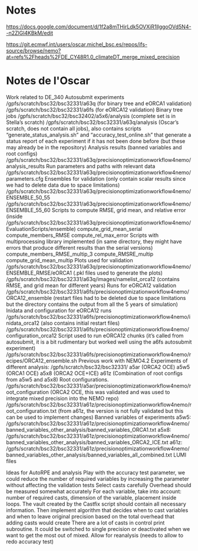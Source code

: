 
# Notes


https://docs.google.com/document/d/1f2a8mTHirLdk5OVXiR1llggoOVd5N4--n2ZlGl4KBkM/edit

https://git.ecmwf.int/users/oscar.michel_bsc.es/repos/ifs-source/browse/nemo?at=refs%2Fheads%2FDE_CY48R1.0_climateDT_merge_mixed_precision

# Notes de l'Oscar

Work related to DE_340
Autosubmit experiments
/gpfs/scratch/bsc32/bsc32331/a63q (for binary tree and eORCA1 validation)
/gpfs/scratch/bsc32/bsc32331/a6fs (for eORCA12 validation)
Binary tree jobs
/gpfs/scratch/bsc32/bsc32402/a5x6/analysis (complete set is in Stella’s scratch)
/gpfs/scratch/bsc32/bsc32331/a63q/analysis (Oscar’s scratch, does not contain all jobs), also contains scripts “generate_status_analysis.sh” and “accuracy_test_online.sh” that generate a status report of each experiment if it has not been done before (but these may already be in the repository)
Analysis results (banned variables and root configs)
/gpfs/scratch/bsc32/bsc32331/a63q/precisionoptimizationworkflow4nemo/analysis_results
Run parameters and paths with relevant data
/gpfs/scratch/bsc32/bsc32331/a63q/precisionoptimizationworkflow4nemo/parameters.cfg
Ensembles for validation (only contain scalar results since we had to delete data due to space limitations)
/gpfs/scratch/bsc32/bsc32331/a63q/precisionoptimizationworkflow4nemo/ENSEMBLE_50_55
/gpfs/scratch/bsc32/bsc32331/a63q/precisionoptimizationworkflow4nemo/ENSEMBLE_55_60
Scripts to compute RMSE, grid mean, and relative error (inside /gpfs/scratch/bsc32/bsc32331/a63q/precisionoptimizationworkflow4nemo/EvaluationScripts/ensemble)
compute_grid_mean_serial
compute_members_RMSE
compute_rel_max_error
Scripts with multiprocessing library implemented (in same directory, they might have errors that produce different results than the serial versions)
compute_members_RMSE_multip_3
compute_RMSRE_multip
compute_grid_mean_multip
Plots used for validation
/gpfs/scratch/bsc32/bsc32331/a63q/precisionoptimizationworkflow4nemo/ENSEMBLE_RMSE/eORCA1 (.pkl files used to generate the plots)
/gpfs/scratch/bsc32/bsc32331/a63q/images/namelist_orca12 (contains RMSE, and grid mean for different years)
Runs for eORCA12 validation
/gpfs/scratch/bsc32/bsc32331/a6fs/precisionoptimizationworkflow4nemo/ORCA12_ensemble (restart files had to be deleted due to space limitations but the directory contains the output from all the 5 years of simulation)
Inidata and configuration for eORCA12 runs
/gpfs/scratch/bsc32/bsc32331/a6fs/precisionoptimizationworkflow4nemo/inidata_orca12 (also contains initial restart files)
/gpfs/scratch/bsc32/bsc32331/a6fs/precisionoptimizationworkflow4nemo/configuration_orca12
Script used to run eORCA12 chunks (it’s called from autosubmit, it is a bit rudimentary but worked well using the a6fs autosubmit experiment)
/gpfs/scratch/bsc32/bsc32331/a6fs/precisionoptimizationworkflow4nemo/recipes/ORCA12_ensemble.sh
Previous work with NEMO4.2
Experiments of different analysis: /gpfs/scratch/bsc32/bsc32331/ 
a5ar (ORCA2 OCE)
a5w5 (ORCA1 OCE)
a5x8 (ORCA2 OCE+ICE)
a61z (Combination of root configs from a5w5 and a5x8)
Root configurations.
/gpfs/scratch/bsc32/bsc32331/a5ar/precisionoptimizationworkflow4nemo/root_configuration (ORCA2 OCE, this was validated and was used to integrate mixed precision into the NEMO repo)
/gpfs/scratch/bsc32/bsc32331/a61z/precisionoptimizationworkflow4nemo/root_configuration.txt (from a61z, the version is not fully validated but this can be used to implement changes)
Banned variables of experiments
a5w5: /gpfs/scratch/bsc32/bsc32331/a61z/precisionoptimizationworkflow4nemo/banned_variables_other_analysis/banned_variables_ORCA1.txt
a5x8: /gpfs/scratch/bsc32/bsc32331/a61z/precisionoptimizationworkflow4nemo/banned_variables_other_analysis/banned_variables_ORCA2_ICE.txt
a61z: /gpfs/scratch/bsc32/bsc32331/a61z/precisionoptimizationworkflow4nemo/banned_variables_other_analysis/banned_variables_all_combined.txt
LUMI files



Ideas for AutoRPE and analysis
Play with the accuracy test parameter, we could reduce the number of required variables by increasing the parameter without affecting the validation tests
Select casts carefully
Overhead should be measured somewhat accurately
For each variable, take into account: number of required casts, dimension of the variable, placement inside loops. The vault created by the Castfix script should contain all necessary information.
Then implement algorithm that decides when to cast variables and when to leave original precision based on the total overhead that adding casts would create
There are a lot of casts in control print subroutine. It could be switched to single precision or deactivated when we want to get the most out of mixed.
Allow for reanalysis (needs to allow to redo accuracy test)

